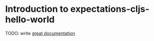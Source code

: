 # Introduction to expectations-cljs-hello-world

TODO: write [great documentation](http://jacobian.org/writing/what-to-write/)
